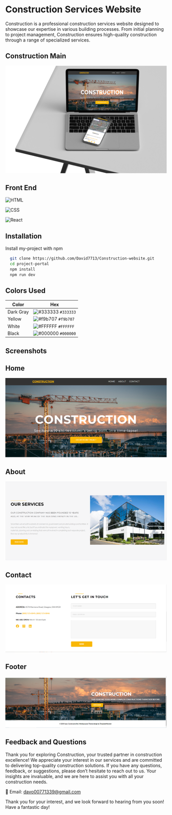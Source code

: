 
# Construction Services Website

 Construction is a professional construction services website designed to showcase our expertise in various building processes. From initial planning to project management, Construction ensures high-quality construction through a range of specialized services.

  ## Construction Main
![App Screenshot](https://github.com/David7713/Construction-website/blob/main/src/assets/screenshots/MainScreenshot.jpg?raw=true)


## Front End



![HTML](https://img.shields.io/badge/-HTML-orange?logo=html5&logoColor=white)

![CSS](https://img.shields.io/badge/-CSS-blue?logo=css3&logoColor=white)

![React](https://img.shields.io/badge/-React-blue?logo=react&logoColor=white)


## Installation

Install my-project with npm

```bash
  git clone https://github.com/David7713/Construction-website.git
  cd project-portal
  npm install
  npm run dev

```
    
## Colors Used

| Color          | Hex                                                                |
| -------------- | ------------------------------------------------------------------ |
| Dark Gray      | ![#333333](https://via.placeholder.com/10/333333?text=+) `#333333` |
| Yellow         | ![#f9b707](https://via.placeholder.com/10/f9b707?text=+) `#f9b707` |
| White          | ![#FFFFFF](https://via.placeholder.com/10/FFFFFF?text=+) `#FFFFFF` |
| Black          | ![#000000](https://via.placeholder.com/10/000000?text=+) `#000000` |



## Screenshots
   ## Home
![App Screenshot](https://github.com/David7713/Construction-website/blob/main/src/assets/screenshots/Screenshot_1.png?raw=true)

   ## About
![App Screenshot](https://github.com/David7713/Construction-website/blob/main/src/assets/screenshots/Screenshot_2.png?raw=true)

   ## Contact
![App Screenshot](https://github.com/David7713/Construction-website/blob/main/src/assets/screenshots/Screenshot_3.png?raw=true)

   ## Footer
  
![App Screenshot](https://github.com/David7713/Construction-website/blob/main/src/assets/screenshots/Screenshot_4.png?raw=true)



## Feedback and Questions
Thank you for exploring Construction, your trusted partner in construction excellence! We appreciate your interest in our services and are committed to delivering top-quality construction solutions. If you have any questions, feedback, or suggestions, please don’t hesitate to reach out to us. Your insights are invaluable, and we are here to assist you with all your construction needs.

📧 Email: davo00771339@gmail.com

Thank you for your interest, and we look forward to hearing from you soon! Have a fantastic day!

